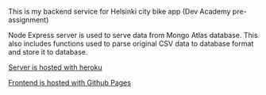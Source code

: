 This is my backend service for Helsinki city bike app (Dev Academy pre-assignment)

Node Express server is used to serve data from Mongo Atlas database. 
This also includes functions used to parse original CSV data to database format and store it to database.

[Server is hosted with heroku](https://citybikedata.herokuapp.com/)  


[Frontend is hosted with Github Pages](https://tonikv.github.io/citybike-ui/)
